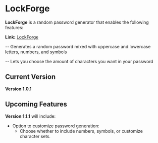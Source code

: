 # LockForge

**LockForge** is a random password generator that enables the following features:

**Link:** [LockForge](https://cristiancarter.github.io/LockForge/)

-- Generates a random password mixed with uppercase and lowercase letters, numbers, and symbols

-- Lets you choose the amount of characters you want in your password

## Current Version

**Version 1.0.1**

## Upcoming Features

**Version 1.1.1** will include:

- Option to customize password generation:
  - Choose whether to include numbers, symbols, or customize character sets.
